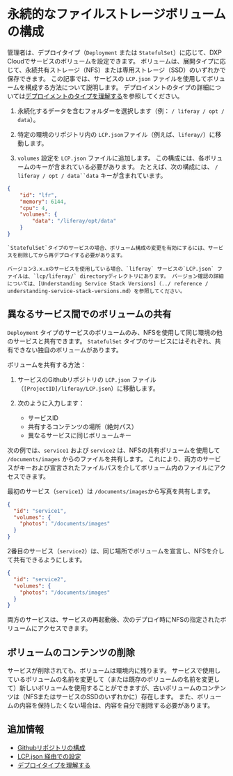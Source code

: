 # 永続的なファイルストレージボリュームの構成

管理者は、デプロイタイプ（`Deployment` または `StatefulSet`）に応じて、DXP Cloudでサービスのボリュームを設定できます。 ボリュームは、展開タイプに応じて、永続共有ストレージ（NFS）または専用ストレージ（SSD）のいずれかで保存できます。 この記事では、サービスの `LCP.json` ファイルを使用してボリュームを構成する方法について説明します。 デプロイメントのタイプの詳細については[デプロイメントのタイプを理解する](./understanding-deployment-types.md)を参照してください。

1. 永続化するデータを含むフォルダーを選択します（例： `/ liferay / opt / data`）。

1. 特定の環境のリポジトリ内の `LCP.json`ファイル（例えば、`liferay/`）に移動します。

1. `volumes` 設定を `LCP.json` ファイルに追加します。 この構成には、各ボリュームのキーが含まれている必要があります。 たとえば、次の構成には、 `/ liferay / opt / data``data` キーが含まれています。

```json
{
    "id": "lfr",
    "memory": 6144,
    "cpu": 4,
    "volumes": {
        "data": "/liferay/opt/data"
    }
}
```

```{important}
`StatefulSet`タイプのサービスの場合、ボリューム構成の変更を有効にするには、サービスを削除してから再デプロイする必要があります。
```

```{note}
バージョン3.x.xのサービスを使用している場合、`liferay` サービスの`LCP.json` ファイルは、`lcp/liferay/` directoryディレクトリにあります。 バージョン確認の詳細については、[Understanding Service Stack Versions]（../ reference / understanding-service-stack-versions.md）を参照してください。
```

## 異なるサービス間でのボリュームの共有

`Deployment` タイプのサービスのボリュームのみ、NFSを使用して同じ環境の他のサービスと共有できます。 `StatefulSet` タイプのサービスにはそれぞれ、共有できない独自のボリュームがあります。

ボリュームを共有する方法：

1. サービスのGithubリポジトリの `LCP.json` ファイル（`[ProjectID]/liferay/LCP.json`）に移動します。

1. 次のように入力します：
     * サービスID
     * 共有するコンテンツの場所（絶対パス）
     * 異なるサービスに同じボリュームキー

次の例では、`service1` および `service2` は、NFSの共有ボリュームを使用して `/documents/images` からのファイルを共有します。 これにより、両方のサービスがキーおよび宣言されたファイルパスを介してボリューム内のファイルにアクセスできます。

最初のサービス（`service1`）は `/documents/images`から写真を共有します。

```json
{
  "id": "service1",
  "volumes": {
    "photos": "/documents/images"
  }
}
```

2番目のサービス（`service2`）は、同じ場所でボリュームを宣言し、NFSを介して共有できるようにします。

```json
{
  "id": "service2",
  "volumes": {
    "photos": "/documents/images"
  }
}
```

両方のサービスは、サービスの再起動後、次のデプロイ時にNFSの指定されたボリュームにアクセスできます。

## ボリュームのコンテンツの削除

サービスが削除されても、ボリュームは環境内に残ります。 サービスで使用しているボリュームの名前を変更して（または既存のボリュームの名前を変更して）新しいボリュームを使用することができますが、古いボリュームのコンテンツは（NFSまたはサービスのSSDのいずれかに）存在します。 また、ボリュームの内容を保持したくない場合は、内容を自分で削除する必要があります。

## 追加情報

* [Githubリポジトリの構成](../getting-started/configuring-your-github-repository.md)
* [LCP.json 経由での設定](../reference/configuration-via-lcp-json.md)
* [デプロイタイプを理解する](./understanding-deployment-types.md)
